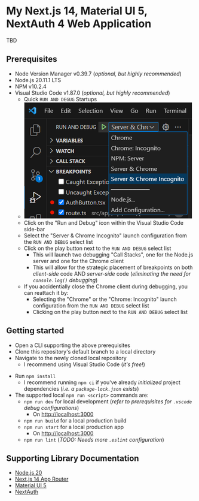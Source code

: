 # My Next.js 14, Material UI 5, NextAuth 4 Web Application
<!-- TODO -->
TBD

## Prerequisites
- Node Version Manager v0.39.7 (_optional, but highly recommended_)
- Node.js 20.11.1 LTS
- NPM v10.2.4
- Visual Studio Code v1.87.0 (_optional, but highly recommended_)
  - Quick `RUN AND DEGUG` Startups
  - ![README_image_01.png](https://github.com/jphillips28/my-next-mui-auth-app/blob/main/README_image_01.png?raw=true)
  - Click on the "Run and Debug" icon within the Visual Studio Code side-bar
  - Select the "Server & Chrome Incognito" launch configuration from the `RUN AND DEBUG` select list
  - Click on the play button next to the `RUN AND DEBUG` select list
    - This will launch two debugging "Call Stacks", one for the Node.js server and one for the Chrome client
    - This will allow for the strategic placement of breakpoints on both _client-side_ code AND _server-side_ code (_eliminating the need for `console.log()` debugging_)
  - If you accidentially close the Chrome client during debugging, you can reattach it by:
    - Selecting the "Chrome" or the "Chrome: Incognito" launch configuration from the `RUN AND DEBUG` select list
    - Clicking on the play button next to the `RUN AND DEBUG` select list

## Getting started
- Open a CLI supporting the above prerequisites
- Clone this repository's default branch to a local directory
- Navigate to the newly cloned local repository
  - I recommend using Visual Studio Code (_it's free!_)
<!-- - Copy and rename the `.env.local.sample` file to `.env.local` -->
- Run `npm install`
  - I recommend running `npm ci` if you've already _initialized_ project dependencies (_i.e. a `package-lock.json` exists_)
- The supported local `npm run <script>` commands are:
  - `npm run dev` for local development (_refer to prerequisites for `.vscode` debug configurations_)
    - On [http://localhost:3000](http://localhost:3000)
  - `npm run build` for a local production build
  - `npm run start` for a local production app
    - On [http://localhost:3000](http://localhost:3000)
  - `npm run lint` (_TODO: Needs more `.eslint` configuration_)

## Supporting Library Documentation
- [Node.js 20](https://nodejs.org/dist/latest-v20.x/docs/api/)
- [Next.js 14 App Router](https://nextjs.org/docs)
- [Material UI 5](https://mui.com/material-ui/getting-started/)
- [NextAuth](https://next-auth.js.org/getting-started/introduction)
